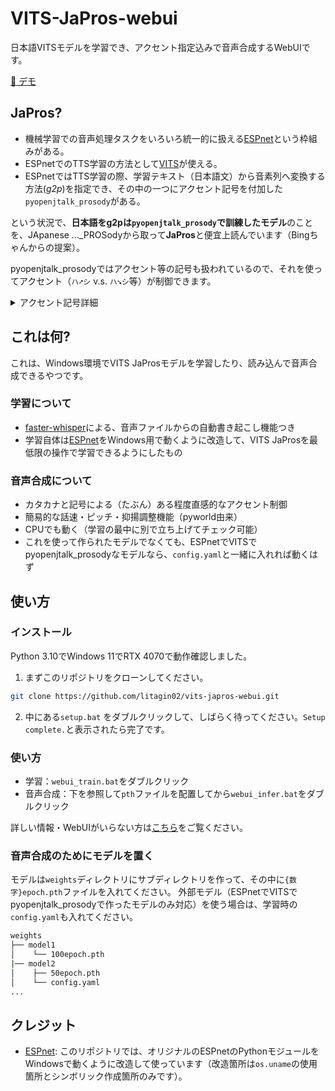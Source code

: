 # VITS-JaPros-webui

日本語VITSモデルを学習でき、アクセント指定込みで音声合成するWebUIです。

[🤗 デモ](https://huggingface.co/spaces/litagin/vits-japros-webui-demo)

## JaPros?

- 機械学習での音声処理タスクをいろいろ統一的に扱える[ESPnet](https://github.com/espnet/espnet)という枠組みがある。
- ESPnetでのTTS学習の方法として[VITS](https://arxiv.org/abs/2106.06103)が使える。
- ESPnetではTTS学習の際、学習テキスト（日本語文）から音素列へ変換する方法(*g2p*)を指定でき、その中の一つにアクセント記号を付加した`pyopenjtalk_prosody`がある。

という状況で、**日本語をg2pは`pyopenjtalk_prosody`で訓練したモデル**のことを、JApanese ..._PROSodyから取って**JaPros**と便宜上読んでいます（Bingちゃんからの提案）。

pyopenjtalk_prosodyではアクセント等の記号も扱われているので、それを使ってアクセント（`ハ➚シ` v.s. `ハ➘シ`等）が制御できます。

<details>
<summary>アクセント記号詳細</summary>

| 記号 | 役割 | 例 |
| --- | --- | --- |
| `[` | ここからアクセントが上昇（➚のイメージ） | こんにちは → `コ[ンニチワ` |
| `]` | ここからアクセントが下降（➘のイメージ） | 京都 → `キョ]オト` |
| ``（半角スペース） | アクセント句（何となくひとまとまりの箇所）の切れ目 | `ソ[レワ ム[ズカシ]イ` |
| `、` | ポーズ（息継ぎ）。短いポーズを入れたいときに使います。 | `ハ]イ、ソ[オ オ[モイマ]ス` |
| `?` | 疑問文の終わりにつけます。 | `キ[ミワ ダ]レ?` |
</details>

## これは何?

これは、Windows環境でVITS JaProsモデルを学習したり、読み込んで音声合成できるやつです。

### 学習について

- [faster-whisper](https://github.com/guillaumekln/faster-whisper)による、音声ファイルからの自動書き起こし機能つき
- 学習自体は[ESPnet](https://github.com/espnet/espnet)をWindows用で動くように改造して、VITS JaProsを最低限の操作で学習できるようにしたもの

### 音声合成について

- カタカナと記号による（たぶん）ある程度直感的なアクセント制御
- 簡易的な話速・ピッチ・抑揚調整機能（pyworld由来）
- CPUでも動く（学習の最中に別で立ち上げてチェック可能）
- これを使って作られたモデルでなくても、ESPnetでVITSでpyopenjtalk_prosodyなモデルなら、`config.yaml`と一緒に入れれば動くはず

## 使い方

### インストール

Python 3.10でWindows 11でRTX 4070で動作確認しました。

1. まずこのリポジトリをクローンしてください。
```sh
git clone https://github.com/litagin02/vits-japros-webui.git
```

2. 中にある`setup.bat` をダブルクリックして、しばらく待ってください。`Setup complete.`と表示されたら完了です。

### 使い方

- 学習：`webui_train.bat`をダブルクリック
- 音声合成：下を参照して`pth`ファイルを配置してから`webui_infer.bat`をダブルクリック

詳しい情報・WebUIがいらない方は[こちら](docs/CLI.md)をご覧ください。

### 音声合成のためにモデルを置く

モデルは`weights`ディレクトリにサブディレクトリを作って、その中に`{数字}epoch.pth`ファイルを入れてください。
外部モデル（ESPnetでVITSでpyopenjtalk_prosodyで作ったモデルのみ対応）を使う場合は、学習時の`config.yaml`も入れてください。

```sh
weights
├── model1
│    └── 100epoch.pth
|── model2
│    ├── 50epoch.pth
│    └── config.yaml
...
```

## クレジット
- [ESPnet](https://github.com/espnet/espnet): このリポジトリでは、オリジナルのESPnetのPythonモジュールをWindowsで動くように改造して使っています（改造箇所は`os.uname`の使用箇所とシンボリック作成箇所のみです）。
